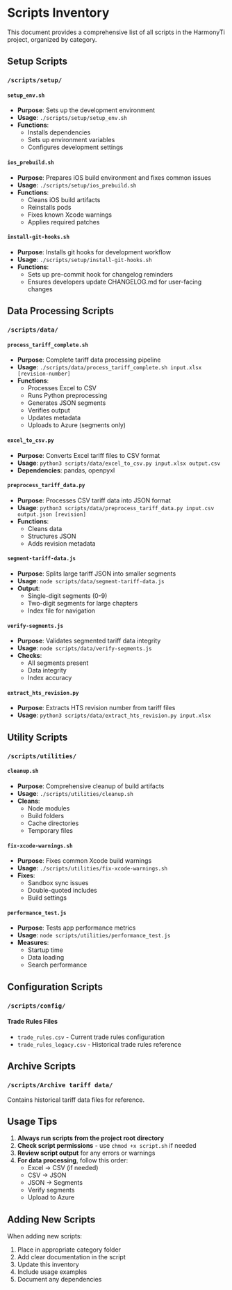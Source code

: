 # Scripts Inventory

This document provides a comprehensive list of all scripts in the HarmonyTi project, organized by category.

## Setup Scripts

### `/scripts/setup/`

#### `setup_env.sh`

- **Purpose**: Sets up the development environment
- **Usage**: `./scripts/setup/setup_env.sh`
- **Functions**:
  - Installs dependencies
  - Sets up environment variables
  - Configures development settings

#### `ios_prebuild.sh`

- **Purpose**: Prepares iOS build environment and fixes common issues
- **Usage**: `./scripts/setup/ios_prebuild.sh`
- **Functions**:
  - Cleans iOS build artifacts
  - Reinstalls pods
  - Fixes known Xcode warnings
  - Applies required patches

#### `install-git-hooks.sh`

- **Purpose**: Installs git hooks for development workflow
- **Usage**: `./scripts/setup/install-git-hooks.sh`
- **Functions**:
  - Sets up pre-commit hook for changelog reminders
  - Ensures developers update CHANGELOG.md for user-facing changes

## Data Processing Scripts

### `/scripts/data/`

#### `process_tariff_complete.sh`

- **Purpose**: Complete tariff data processing pipeline
- **Usage**: `./scripts/data/process_tariff_complete.sh input.xlsx [revision-number]`
- **Functions**:
  - Processes Excel to CSV
  - Runs Python preprocessing
  - Generates JSON segments
  - Verifies output
  - Updates metadata
  - Uploads to Azure (segments only)

#### `excel_to_csv.py`

- **Purpose**: Converts Excel tariff files to CSV format
- **Usage**: `python3 scripts/data/excel_to_csv.py input.xlsx output.csv`
- **Dependencies**: pandas, openpyxl

#### `preprocess_tariff_data.py`

- **Purpose**: Processes CSV tariff data into JSON format
- **Usage**: `python3 scripts/data/preprocess_tariff_data.py input.csv output.json [revision]`
- **Functions**:
  - Cleans data
  - Structures JSON
  - Adds revision metadata

#### `segment-tariff-data.js`

- **Purpose**: Splits large tariff JSON into smaller segments
- **Usage**: `node scripts/data/segment-tariff-data.js`
- **Output**:
  - Single-digit segments (0-9)
  - Two-digit segments for large chapters
  - Index file for navigation

#### `verify-segments.js`

- **Purpose**: Validates segmented tariff data integrity
- **Usage**: `node scripts/data/verify-segments.js`
- **Checks**:
  - All segments present
  - Data integrity
  - Index accuracy

#### `extract_hts_revision.py`

- **Purpose**: Extracts HTS revision number from tariff files
- **Usage**: `python3 scripts/data/extract_hts_revision.py input.xlsx`

## Utility Scripts

### `/scripts/utilities/`

#### `cleanup.sh`

- **Purpose**: Comprehensive cleanup of build artifacts
- **Usage**: `./scripts/utilities/cleanup.sh`
- **Cleans**:
  - Node modules
  - Build folders
  - Cache directories
  - Temporary files

#### `fix-xcode-warnings.sh`

- **Purpose**: Fixes common Xcode build warnings
- **Usage**: `./scripts/utilities/fix-xcode-warnings.sh`
- **Fixes**:
  - Sandbox sync issues
  - Double-quoted includes
  - Build settings

#### `performance_test.js`

- **Purpose**: Tests app performance metrics
- **Usage**: `node scripts/utilities/performance_test.js`
- **Measures**:
  - Startup time
  - Data loading
  - Search performance

## Configuration Scripts

### `/scripts/config/`

#### Trade Rules Files

- `trade_rules.csv` - Current trade rules configuration
- `trade_rules_legacy.csv` - Historical trade rules reference

## Archive Scripts

### `/scripts/Archive tariff data/`

Contains historical tariff data files for reference.

## Usage Tips

1. **Always run scripts from the project root directory**
2. **Check script permissions** - use `chmod +x script.sh` if needed
3. **Review script output** for any errors or warnings
4. **For data processing**, follow this order:
   - Excel → CSV (if needed)
   - CSV → JSON
   - JSON → Segments
   - Verify segments
   - Upload to Azure

## Adding New Scripts

When adding new scripts:

1. Place in appropriate category folder
2. Add clear documentation in the script
3. Update this inventory
4. Include usage examples
5. Document any dependencies
